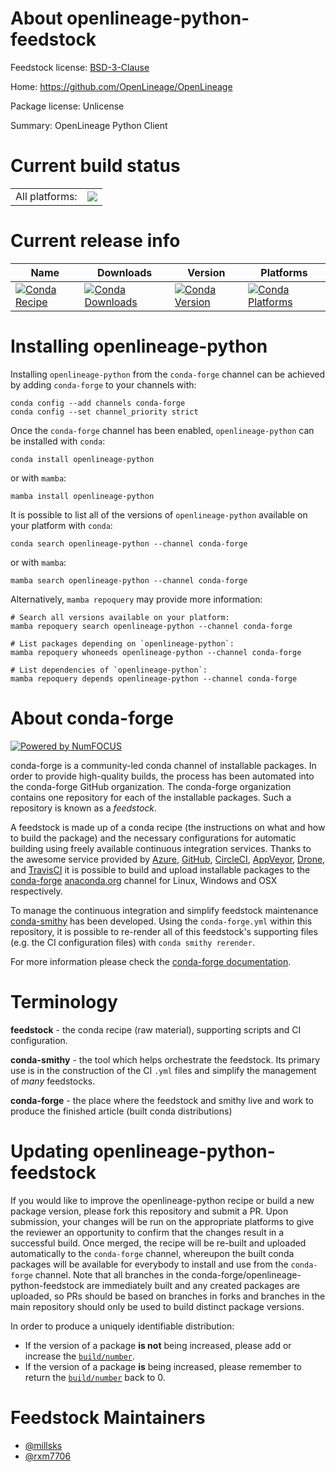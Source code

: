 About openlineage-python-feedstock
==================================

Feedstock license: [BSD-3-Clause](https://github.com/conda-forge/openlineage-python-feedstock/blob/main/LICENSE.txt)

Home: https://github.com/OpenLineage/OpenLineage

Package license: Unlicense

Summary: OpenLineage Python Client

Current build status
====================


<table><tr><td>All platforms:</td>
    <td>
      <a href="https://dev.azure.com/conda-forge/feedstock-builds/_build/latest?definitionId=19517&branchName=main">
        <img src="https://dev.azure.com/conda-forge/feedstock-builds/_apis/build/status/openlineage-python-feedstock?branchName=main">
      </a>
    </td>
  </tr>
</table>

Current release info
====================

| Name | Downloads | Version | Platforms |
| --- | --- | --- | --- |
| [![Conda Recipe](https://img.shields.io/badge/recipe-openlineage--python-green.svg)](https://anaconda.org/conda-forge/openlineage-python) | [![Conda Downloads](https://img.shields.io/conda/dn/conda-forge/openlineage-python.svg)](https://anaconda.org/conda-forge/openlineage-python) | [![Conda Version](https://img.shields.io/conda/vn/conda-forge/openlineage-python.svg)](https://anaconda.org/conda-forge/openlineage-python) | [![Conda Platforms](https://img.shields.io/conda/pn/conda-forge/openlineage-python.svg)](https://anaconda.org/conda-forge/openlineage-python) |

Installing openlineage-python
=============================

Installing `openlineage-python` from the `conda-forge` channel can be achieved by adding `conda-forge` to your channels with:

```
conda config --add channels conda-forge
conda config --set channel_priority strict
```

Once the `conda-forge` channel has been enabled, `openlineage-python` can be installed with `conda`:

```
conda install openlineage-python
```

or with `mamba`:

```
mamba install openlineage-python
```

It is possible to list all of the versions of `openlineage-python` available on your platform with `conda`:

```
conda search openlineage-python --channel conda-forge
```

or with `mamba`:

```
mamba search openlineage-python --channel conda-forge
```

Alternatively, `mamba repoquery` may provide more information:

```
# Search all versions available on your platform:
mamba repoquery search openlineage-python --channel conda-forge

# List packages depending on `openlineage-python`:
mamba repoquery whoneeds openlineage-python --channel conda-forge

# List dependencies of `openlineage-python`:
mamba repoquery depends openlineage-python --channel conda-forge
```


About conda-forge
=================

[![Powered by
NumFOCUS](https://img.shields.io/badge/powered%20by-NumFOCUS-orange.svg?style=flat&colorA=E1523D&colorB=007D8A)](https://numfocus.org)

conda-forge is a community-led conda channel of installable packages.
In order to provide high-quality builds, the process has been automated into the
conda-forge GitHub organization. The conda-forge organization contains one repository
for each of the installable packages. Such a repository is known as a *feedstock*.

A feedstock is made up of a conda recipe (the instructions on what and how to build
the package) and the necessary configurations for automatic building using freely
available continuous integration services. Thanks to the awesome service provided by
[Azure](https://azure.microsoft.com/en-us/services/devops/), [GitHub](https://github.com/),
[CircleCI](https://circleci.com/), [AppVeyor](https://www.appveyor.com/),
[Drone](https://cloud.drone.io/welcome), and [TravisCI](https://travis-ci.com/)
it is possible to build and upload installable packages to the
[conda-forge](https://anaconda.org/conda-forge) [anaconda.org](https://anaconda.org/)
channel for Linux, Windows and OSX respectively.

To manage the continuous integration and simplify feedstock maintenance
[conda-smithy](https://github.com/conda-forge/conda-smithy) has been developed.
Using the ``conda-forge.yml`` within this repository, it is possible to re-render all of
this feedstock's supporting files (e.g. the CI configuration files) with ``conda smithy rerender``.

For more information please check the [conda-forge documentation](https://conda-forge.org/docs/).

Terminology
===========

**feedstock** - the conda recipe (raw material), supporting scripts and CI configuration.

**conda-smithy** - the tool which helps orchestrate the feedstock.
                   Its primary use is in the construction of the CI ``.yml`` files
                   and simplify the management of *many* feedstocks.

**conda-forge** - the place where the feedstock and smithy live and work to
                  produce the finished article (built conda distributions)


Updating openlineage-python-feedstock
=====================================

If you would like to improve the openlineage-python recipe or build a new
package version, please fork this repository and submit a PR. Upon submission,
your changes will be run on the appropriate platforms to give the reviewer an
opportunity to confirm that the changes result in a successful build. Once
merged, the recipe will be re-built and uploaded automatically to the
`conda-forge` channel, whereupon the built conda packages will be available for
everybody to install and use from the `conda-forge` channel.
Note that all branches in the conda-forge/openlineage-python-feedstock are
immediately built and any created packages are uploaded, so PRs should be based
on branches in forks and branches in the main repository should only be used to
build distinct package versions.

In order to produce a uniquely identifiable distribution:
 * If the version of a package **is not** being increased, please add or increase
   the [``build/number``](https://docs.conda.io/projects/conda-build/en/latest/resources/define-metadata.html#build-number-and-string).
 * If the version of a package **is** being increased, please remember to return
   the [``build/number``](https://docs.conda.io/projects/conda-build/en/latest/resources/define-metadata.html#build-number-and-string)
   back to 0.

Feedstock Maintainers
=====================

* [@millsks](https://github.com/millsks/)
* [@rxm7706](https://github.com/rxm7706/)

